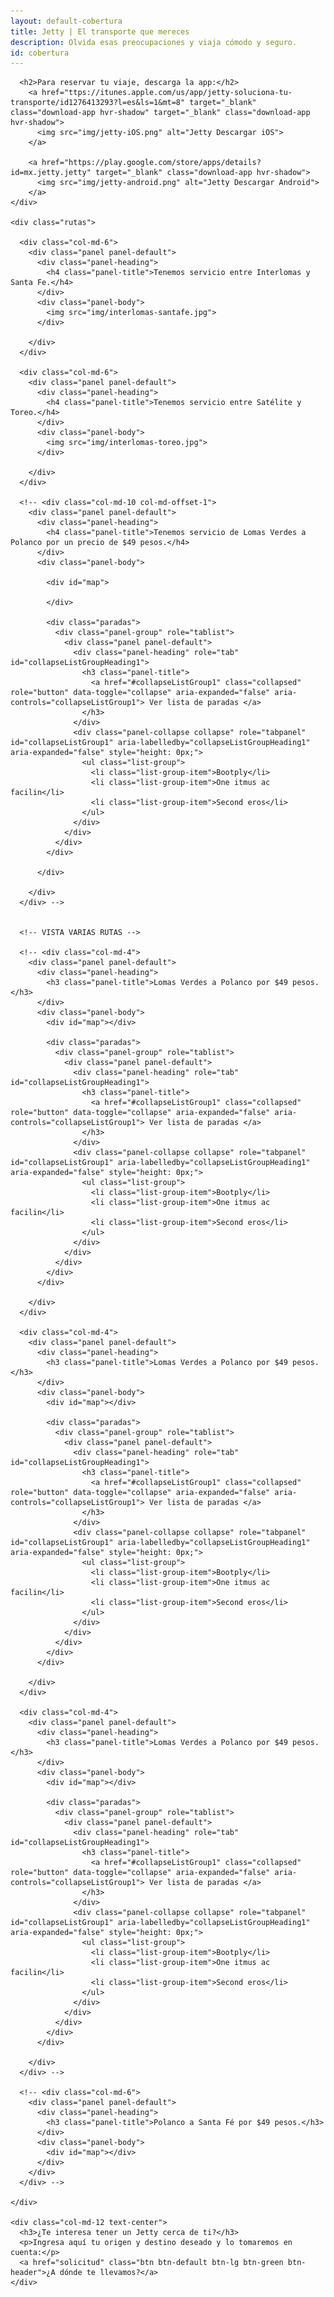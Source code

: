 ```yaml
---
layout: default-cobertura
title: Jetty | El transporte que mereces
description: Olvida esas preocupaciones y viaja cómodo y seguro.
id: cobertura
---
```


<div class="container cobertura">
  <div class="row">
    <div class="col-md-8 col-md-offset-2 text-center">

      <h2>Para reservar tu viaje, descarga la app:</h2>
        <a href="ttps://itunes.apple.com/us/app/jetty-soluciona-tu-transporte/id1276413293?l=es&ls=1&mt=8" target="_blank" class="download-app hvr-shadow" target="_blank" class="download-app hvr-shadow">
          <img src="img/jetty-iOS.png" alt="Jetty Descargar iOS">
        </a>

        <a href="https://play.google.com/store/apps/details?id=mx.jetty.jetty" target="_blank" class="download-app hvr-shadow">
          <img src="img/jetty-android.png" alt="Jetty Descargar Android">
        </a>
    </div>

    <div class="rutas">

      <div class="col-md-6">
        <div class="panel panel-default">
          <div class="panel-heading">
            <h4 class="panel-title">Tenemos servicio entre Interlomas y Santa Fe.</h4>
          </div>
          <div class="panel-body">
            <img src="img/interlomas-santafe.jpg">
          </div>

        </div>
      </div>

      <div class="col-md-6">
        <div class="panel panel-default">
          <div class="panel-heading">
            <h4 class="panel-title">Tenemos servicio entre Satélite y Toreo.</h4>
          </div>
          <div class="panel-body">
            <img src="img/interlomas-toreo.jpg">
          </div>

        </div>
      </div>

      <!-- <div class="col-md-10 col-md-offset-1">
        <div class="panel panel-default">
          <div class="panel-heading">
            <h4 class="panel-title">Tenemos servicio de Lomas Verdes a Polanco por un precio de $49 pesos.</h4>
          </div>
          <div class="panel-body">

            <div id="map">

            </div>

            <div class="paradas">
              <div class="panel-group" role="tablist">
                <div class="panel panel-default">
                  <div class="panel-heading" role="tab" id="collapseListGroupHeading1">
                    <h3 class="panel-title">
                      <a href="#collapseListGroup1" class="collapsed" role="button" data-toggle="collapse" aria-expanded="false" aria-controls="collapseListGroup1"> Ver lista de paradas </a>
                    </h3>
                  </div>
                  <div class="panel-collapse collapse" role="tabpanel" id="collapseListGroup1" aria-labelledby="collapseListGroupHeading1" aria-expanded="false" style="height: 0px;">
                    <ul class="list-group">
                      <li class="list-group-item">Bootply</li>
                      <li class="list-group-item">One itmus ac facilin</li>
                      <li class="list-group-item">Second eros</li>
                    </ul>
                  </div>
                </div>
              </div>
            </div>

          </div>

        </div>
      </div> -->


      <!-- VISTA VARIAS RUTAS -->

      <!-- <div class="col-md-4">
        <div class="panel panel-default">
          <div class="panel-heading">
            <h3 class="panel-title">Lomas Verdes a Polanco por $49 pesos.</h3>
          </div>
          <div class="panel-body">
            <div id="map"></div>

            <div class="paradas">
              <div class="panel-group" role="tablist">
                <div class="panel panel-default">
                  <div class="panel-heading" role="tab" id="collapseListGroupHeading1">
                    <h3 class="panel-title">
                      <a href="#collapseListGroup1" class="collapsed" role="button" data-toggle="collapse" aria-expanded="false" aria-controls="collapseListGroup1"> Ver lista de paradas </a>
                    </h3>
                  </div>
                  <div class="panel-collapse collapse" role="tabpanel" id="collapseListGroup1" aria-labelledby="collapseListGroupHeading1" aria-expanded="false" style="height: 0px;">
                    <ul class="list-group">
                      <li class="list-group-item">Bootply</li>
                      <li class="list-group-item">One itmus ac facilin</li>
                      <li class="list-group-item">Second eros</li>
                    </ul>
                  </div>
                </div>
              </div>
            </div>
          </div>

        </div>
      </div>

      <div class="col-md-4">
        <div class="panel panel-default">
          <div class="panel-heading">
            <h3 class="panel-title">Lomas Verdes a Polanco por $49 pesos.</h3>
          </div>
          <div class="panel-body">
            <div id="map"></div>

            <div class="paradas">
              <div class="panel-group" role="tablist">
                <div class="panel panel-default">
                  <div class="panel-heading" role="tab" id="collapseListGroupHeading1">
                    <h3 class="panel-title">
                      <a href="#collapseListGroup1" class="collapsed" role="button" data-toggle="collapse" aria-expanded="false" aria-controls="collapseListGroup1"> Ver lista de paradas </a>
                    </h3>
                  </div>
                  <div class="panel-collapse collapse" role="tabpanel" id="collapseListGroup1" aria-labelledby="collapseListGroupHeading1" aria-expanded="false" style="height: 0px;">
                    <ul class="list-group">
                      <li class="list-group-item">Bootply</li>
                      <li class="list-group-item">One itmus ac facilin</li>
                      <li class="list-group-item">Second eros</li>
                    </ul>
                  </div>
                </div>
              </div>
            </div>
          </div>

        </div>
      </div>

      <div class="col-md-4">
        <div class="panel panel-default">
          <div class="panel-heading">
            <h3 class="panel-title">Lomas Verdes a Polanco por $49 pesos.</h3>
          </div>
          <div class="panel-body">
            <div id="map"></div>

            <div class="paradas">
              <div class="panel-group" role="tablist">
                <div class="panel panel-default">
                  <div class="panel-heading" role="tab" id="collapseListGroupHeading1">
                    <h3 class="panel-title">
                      <a href="#collapseListGroup1" class="collapsed" role="button" data-toggle="collapse" aria-expanded="false" aria-controls="collapseListGroup1"> Ver lista de paradas </a>
                    </h3>
                  </div>
                  <div class="panel-collapse collapse" role="tabpanel" id="collapseListGroup1" aria-labelledby="collapseListGroupHeading1" aria-expanded="false" style="height: 0px;">
                    <ul class="list-group">
                      <li class="list-group-item">Bootply</li>
                      <li class="list-group-item">One itmus ac facilin</li>
                      <li class="list-group-item">Second eros</li>
                    </ul>
                  </div>
                </div>
              </div>
            </div>
          </div>

        </div>
      </div> -->

      <!-- <div class="col-md-6">
        <div class="panel panel-default">
          <div class="panel-heading">
            <h3 class="panel-title">Polanco a Santa Fé por $49 pesos.</h3>
          </div>
          <div class="panel-body">
            <div id="map"></div>
          </div>
        </div>
      </div> -->

    </div>

    <div class="col-md-12 text-center">
      <h3>¿Te interesa tener un Jetty cerca de ti?</h3>
      <p>Ingresa aquí tu origen y destino deseado y lo tomaremos en cuenta:</p>
      <a href="solicitud" class="btn btn-default btn-lg btn-green btn-header">¿A dónde te llevamos?</a>
    </div>
  </div>
</div>

